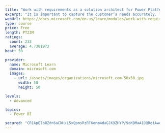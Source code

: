 ```yaml
---
title: "Work with requirements as a solution architect for Power Platform and Dynamics 365"
excerpt: "It is important to capture the customer’s needs accurately. This module explains how to capture requirements and identify functional and non-functional items."
webUrl: https://docs.microsoft.com/en-us/learn/modules/work-with-requirements/
type: course
price: Free
length: PT23M
ratings:
  count: 233
  average: 4.7381973
heat: 50

provider:
  name: Microsoft Learn
  domain: microsoft.com
  images:
    - url: /assets/images/organizations/microsoft.com-50x50.jpg
      width: 50
      height: 50

levels:
  - Advanced

topics:
  - Power BI

secured: "CR1ApElb8Zdn6aCkH/L5xQpnsRzRF6onm4daGJX9ZHYP/9oKBMaA1DQRqiAwoUmf52TdGWDWzgvQPXYSfF34djl82Xe5cE5DjHmFE3OKn5oR5DHOCvJcB+wiOHYdEKyuaVfhlFXCedNGYXymGzebLw/8pl/Z0zDwR+jOkmWugrky8cg/+NKd7JPq3v/QUIMdWXGg/yMCy0O/vIiy4IS2eGCNK0e9Xbu4qjZqSzAM7hhg4F03Yl0ChiSpLp3bTa0/fVazODla0DD54G3w6haimJRr3HLYc4jYW+rxkKWrXkB/Yb/mPLC1PyHmsis+cE2bZRFxUmKCTGLo/1KnoYWkvOFkWy7KAkhHHd47uSAMU3hPy/BxR0/H1ixpsVRtKGbhaei/KAetdQt2CBc/T0B0HA==;guGfUDRkzCZB4O1MnomtqQ=="
---
```


